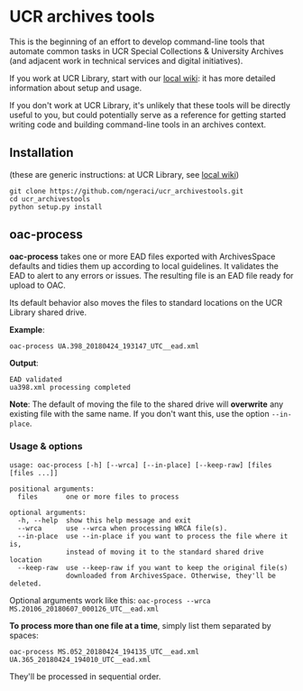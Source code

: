 # UCR archives tools

This is the beginning of an effort to develop command-line tools that automate common tasks in UCR Special Collections & University Archives (and adjacent work in technical services and digital initiatives).

If you work at UCR Library, start with our [local wiki](https://libwiki.ucr.edu/display/CSCD/SCUA+Python+tools): it has more detailed information about setup and usage.

If you don't work at UCR Library, it's unlikely that these tools will be directly useful to you, but could potentially serve as a reference for getting started writing code and building command-line tools in an archives context.

## Installation
(these are generic instructions: at UCR Library, see [local wiki](https://libwiki.ucr.edu/display/CSCD/SCUA+Python+tools))
````
git clone https://github.com/ngeraci/ucr_archivestools.git
cd ucr_archivestools
python setup.py install
````

## oac-process
**oac-process** takes one or more EAD files exported with ArchivesSpace defaults and tidies them up according to local guidelines. It validates the EAD to alert to any errors or issues. The resulting file is an EAD file ready for upload to OAC.

Its default behavior also moves the files to standard locations on the UCR Library shared drive.

**Example**:

`oac-process UA.398_20180424_193147_UTC__ead.xml`

**Output**:
````
EAD validated
ua398.xml processing completed
````

**Note**: The default of moving the file to the shared drive will **overwrite** any existing file with the same name. If you don't want this, use the option `--in-place`.

### Usage & options
```
usage: oac-process [-h] [--wrca] [--in-place] [--keep-raw] [files [files ...]]

positional arguments:
  files       one or more files to process

optional arguments:
  -h, --help  show this help message and exit
  --wrca      use --wrca when processing WRCA file(s).
  --in-place  use --in-place if you want to process the file where it is,
              instead of moving it to the standard shared drive location
  --keep-raw  use --keep-raw if you want to keep the original file(s)
              downloaded from ArchivesSpace. Otherwise, they'll be deleted.
```
Optional arguments work like this: `oac-process --wrca MS.20106_20180607_000126_UTC__ead.xml`

**To process more than one file at a time**, simply list them separated by spaces:

`oac-process MS.052_20180424_194135_UTC__ead.xml UA.365_20180424_194010_UTC__ead.xml`

They'll be processed in sequential order.

